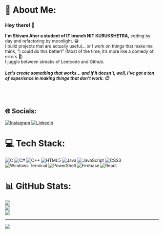 
# 💫 About Me:
### Hey there! 👾

**I'm Shivam Aher a student of IT branch NIT KURUKSHETRA,** coding by day and refactoring by moonlight. 😁  
I build projects that are actually useful... or I work on things that make me think, "I could do this better!" (Most of the time, it’s more like a comedy of errors 🥲)  
I juggle between streaks of Leetcode and Github. 


##### Let's create something that works... and if it doesn't, well, I've got a ton of experience in making things that don’t work. 😉






<br><br> 


## 🌐 Socials:
[![Instagram](https://img.shields.io/badge/Instagram-%23E4405F.svg?logo=Instagram&logoColor=white)](https://instagram.com/shivam_aher43) [![LinkedIn](https://img.shields.io/badge/LinkedIn-%230077B5.svg?logo=linkedin&logoColor=white)](https://linkedin.com/in/shivam-aher-6607302b0) 

# 💻 Tech Stack:
![C](https://img.shields.io/badge/c-%2300599C.svg?style=for-the-badge&logo=c&logoColor=white) ![C#](https://img.shields.io/badge/c%23-%23239120.svg?style=for-the-badge&logo=csharp&logoColor=white) ![C++](https://img.shields.io/badge/c++-%2300599C.svg?style=for-the-badge&logo=c%2B%2B&logoColor=white) ![HTML5](https://img.shields.io/badge/html5-%23E34F26.svg?style=for-the-badge&logo=html5&logoColor=white) ![Java](https://img.shields.io/badge/java-%23ED8B00.svg?style=for-the-badge&logo=openjdk&logoColor=white) ![JavaScript](https://img.shields.io/badge/javascript-%23323330.svg?style=for-the-badge&logo=javascript&logoColor=%23F7DF1E) ![CSS3](https://img.shields.io/badge/css3-%231572B6.svg?style=for-the-badge&logo=css3&logoColor=white) ![Windows Terminal](https://img.shields.io/badge/Windows%20Terminal-%234D4D4D.svg?style=for-the-badge&logo=windows-terminal&logoColor=white) ![PowerShell](https://img.shields.io/badge/PowerShell-%235391FE.svg?style=for-the-badge&logo=powershell&logoColor=white) ![Firebase](https://img.shields.io/badge/firebase-%23039BE5.svg?style=for-the-badge&logo=firebase) ![React](https://img.shields.io/badge/react-%2320232a.svg?style=for-the-badge&logo=react&logoColor=%2361DAFB)
# 📊 GitHub Stats:
![](https://github-readme-stats.vercel.app/api?username=ShivamAher30&theme=dark&hide_border=false&include_all_commits=false&count_private=false)<br/>
![](https://github-readme-streak-stats.herokuapp.com/?user=ShivamAher30&theme=dark&hide_border=false)<br/>
![](https://github-readme-stats.vercel.app/api/top-langs/?username=ShivamAher30&theme=dark&hide_border=false&include_all_commits=false&count_private=false&layout=compact)

---
[![](https://visitcount.itsvg.in/api?id=ShivamAher30&icon=0&color=3)](https://visitcount.itsvg.in)

<!-- Proudly created with GPRM ( https://gprm.itsvg.in ) -->
